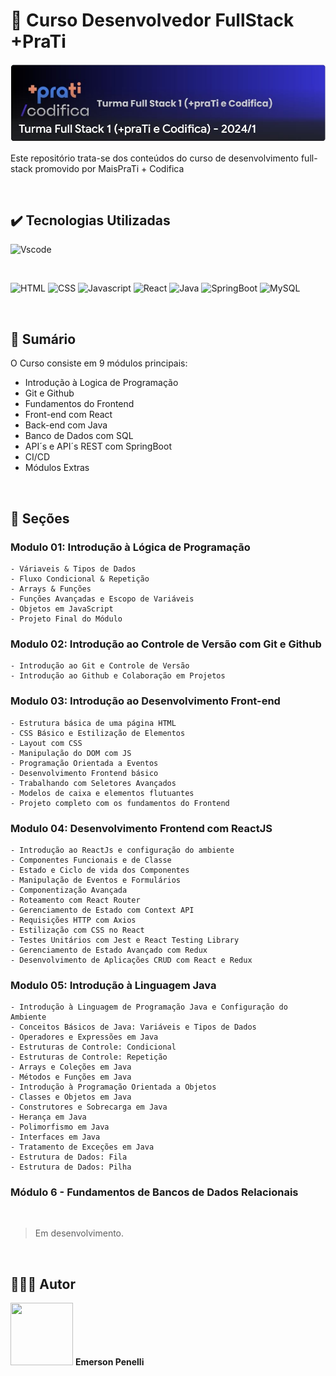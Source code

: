 # 📌 Curso Desenvolvedor FullStack +PraTi

<img src="https://github.com/EmersonPenelli/MaisPraTi-DevFullStack/blob/main/assets/images/MaisPraTi%2BCodifica.JPG">

Este repositório trata-se dos conteúdos do curso de desenvolvimento full-stack promovido por MaisPraTi + Codifica 

<br>

## ✔️ Tecnologias Utilizadas

![Vscode](https://img.shields.io/badge/Made%20for-VSCode-1f425f.svg)

<br>

![HTML](https://img.shields.io/badge/HTML5-E34F26?style=for-the-badge&logo=html5&logoColor=white)
![CSS](https://img.shields.io/badge/CSS3-1572B6?style=for-the-badge&logo=css3&logoColor=white)
![Javascript](https://img.shields.io/badge/JavaScript-323330?style=for-the-badge&logo=javascript&logoColor=F7DF1E)
![React](https://img.shields.io/badge/React-20232A?style=for-the-badge&logo=react&logoColor=61DAFB)
![Java](https://img.shields.io/badge/Java-ED8B00?style=for-the-badge&logo=openjdk&logoColor=white)
![SpringBoot](https://img.shields.io/badge/Spring-6DB33F?style=for-the-badge&logo=spring&logoColor=white)
![MySQL](https://img.shields.io/badge/MySQL-00000F?style=for-the-badge&logo=mysql&logoColor=white)



<br>

## 📎 Sumário
O Curso consiste em 9 módulos principais:
- Introdução à Logica de Programação
- Git e Github 
- Fundamentos do Frontend
- Front-end com React
- Back-end com Java
- Banco de Dados com SQL
- API´s e API´s REST com SpringBoot
- CI/CD
- Módulos Extras

<br>

## 📝 Seções
### Modulo 01: Introdução à Lógica de Programação
    - Váriaveis & Tipos de Dados
    - Fluxo Condicional & Repetição
    - Arrays & Funções
    - Funções Avançadas e Escopo de Variáveis
    - Objetos em JavaScript
    - Projeto Final do Módulo

### Modulo 02: Introdução ao Controle de Versão com Git e Github
    - Introdução ao Git e Controle de Versão
    - Introdução ao Github e Colaboração em Projetos

### Modulo 03: Introdução ao Desenvolvimento Front-end
    - Estrutura básica de uma página HTML
    - CSS Básico e Estilização de Elementos
    - Layout com CSS
    - Manipulação do DOM com JS
    - Programação Orientada a Eventos
    - Desenvolvimento Frontend básico
    - Trabalhando com Seletores Avançados
    - Modelos de caixa e elementos flutuantes
    - Projeto completo com os fundamentos do Frontend

### Modulo 04: Desenvolvimento Frontend com ReactJS
    - Introdução ao ReactJs e configuração do ambiente
    - Componentes Funcionais e de Classe
    - Estado e Ciclo de vida dos Componentes
    - Manipulação de Eventos e Formulários
    - Componentização Avançada
    - Roteamento com React Router
    - Gerenciamento de Estado com Context API
    - Requisições HTTP com Axios
    - Estilização com CSS no React
    - Testes Unitários com Jest e React Testing Library
    - Gerenciamento de Estado Avançado com Redux
    - Desenvolvimento de Aplicações CRUD com React e Redux

### Modulo 05: Introdução à Linguagem Java
    - Introdução à Linguagem de Programação Java e Configuração do Ambiente
    - Conceitos Básicos de Java: Variáveis e Tipos de Dados
    - Operadores e Expressões em Java
    - Estruturas de Controle: Condicional
    - Estruturas de Controle: Repetição
    - Arrays e Coleções em Java
    - Métodos e Funções em Java
    - Introdução à Programação Orientada a Objetos
    - Classes e Objetos em Java
    - Construtores e Sobrecarga em Java
    - Herança em Java
    - Polimorfismo em Java
    - Interfaces em Java
    - Tratamento de Exceções em Java
    - Estrutura de Dados: Fila
    - Estrutura de Dados: Pilha


### Módulo 6 - Fundamentos de Bancos de Dados Relacionais
    



    
<br>

> Em desenvolvimento.

<br>

## 🙋🏻‍♂️ Autor

<img src="https://avatars.githubusercontent.com/u/132641090?v=4" width="100" height="100">
<b>Emerson Penelli</b>
